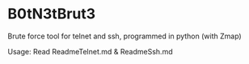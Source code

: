 # B0tN3tBrut3
Brute force tool for telnet and ssh, programmed in python (with Zmap)

Usage: Read ReadmeTelnet.md & ReadmeSsh.md
